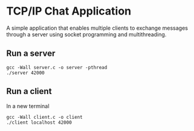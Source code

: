 
# TCP/IP Chat Application
A simple application that enables multiple clients to exchange messages through a server using socket programming and multithreading.

## Run a server
```
gcc -Wall server.c -o server -pthread
./server 42000
```

## Run a client
In a new terminal
```
gcc -Wall client.c -o client
./client localhost 42000
```